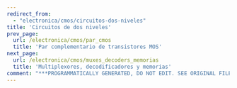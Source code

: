 ```yaml
---
redirect_from:
  - "electronica/cmos/circuitos-dos-niveles"
title: 'Circuitos de dos niveles'
prev_page:
  url: /electronica/cmos/par_cmos
  title: 'Par complementario de transistores MOS'
next_page:
  url: /electronica/cmos/muxes_decoders_memorias
  title: 'Multiplexores, decodificadores y memorias'
comment: "***PROGRAMMATICALLY GENERATED, DO NOT EDIT. SEE ORIGINAL FILES IN /content***"
---
```

